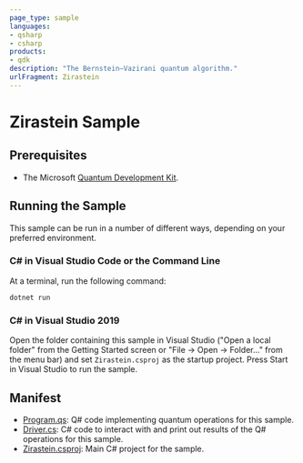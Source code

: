 ```yaml
---
page_type: sample
languages:
- qsharp
- csharp
products:
- qdk
description: "The Bernstein–Vazirani quantum algorithm."
urlFragment: Zirastein
---
```


# Zirastein Sample

## Prerequisites

- The Microsoft [Quantum Development Kit](https://docs.microsoft.com/quantum/install-guide/).

## Running the Sample

This sample can be run in a number of different ways, depending on your preferred environment.

### C# in Visual Studio Code or the Command Line

At a terminal, run the following command:

```dotnetcli
dotnet run
```

### C# in Visual Studio 2019

Open the folder containing this sample in Visual Studio ("Open a local folder" from the Getting Started screen or "File → Open → Folder..." from the menu bar) and set `Zirastein.csproj` as the startup project.
Press Start in Visual Studio to run the sample.

## Manifest

- [Program.qs](https://github.com/Melstolit/Zirastein/Program.qs): Q# code implementing quantum operations for this sample.
- [Driver.cs](https://github.com/Melstolit/Zirastein/Driver.cs): C# code to interact with and print out results of the Q# operations for this sample.
- [Zirastein.csproj](https://github.com/Melstolit/Zirastein/Zirastein.csproj): Main C# project for the sample.


